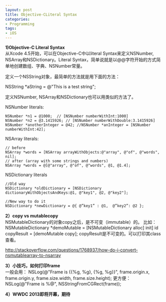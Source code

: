 ```yaml
---
layout: post
title: Objective-CLiteral Syntax
categories:
- Programming
tags:
- iOS
---
```


**1)Objective-C Literal Syntax**  
从Xcode 4.5开始，可以在Objective-C中以literal Syntax来定义NSNumber, NSArray和NSDictionary。Literal Syntax，简单说就是以@@字符开始的方式简单地创建数组、字典、NSNumber常量。

定义一个NSString对象，最简单的方法就是用下面的方法：

NSString *aString = @"This is a test string";

定义NSNumber, NSArray和NSDictionary也可以用类似的方法了。

NSNumber literals:

    NSNumber *n1 = @1000;  // [NSNumber numberWithInt:1000] 
    NSNumber *n2 = @3.1415926; // [NSNumber numberWithDouble:3.1415926]
    NSNumber *anotherInteger = @42; //NSNumber *anInteger = [NSNumber numberWithInt:42];


NSArray literals:

    // before
    NSArray *words = [NSArray arrayWithObjects:@"array", @"of", @"words", nil];
    // after (array with some strings and numbers)
    NSArray *words = @[@"array", @"of", @"words", @1, @1.4];




NSDictionary literals


    //Old way
    NSDictionary *oldDictionary = [NSDictionary dictionaryWithObjectsAndKeys:@1, @"key1", @2, @"key2"];
    
    //New way to do it
    NSDictionary *newDictionary = @{ @”key1” : @1,  @”key2”: @2 };
    

**2）copy vs mutablecopy**  
NSMutableDictionary的对象copy之后，是不可变（immutable）的。
比如： NSMutableDictionary *demoMutable = [NSMutableDictionary alloc] init]
id copyResult = [demoMutable copy];
copyResult是不可变的。可以打印其class查看。

​http://stackoverflow.com/questions/1768937/how-do-i-convert-nsmutablearray-to-nsarray

**3）小技巧，如何打印frame**  
一般会用：
NSLog(@"Frame is {{%g, %g}, {%g, %g}}", frame.origin.x, frame.origin.y, frame.size.width, frame.size.height);
更方便：
NSLog(@"Frame is %@", NSStringFromCGRect(frame));

**4）WWDC 2013即将开幕，期待**










